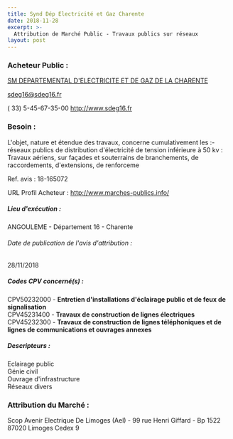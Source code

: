```yaml
---
title: Synd Dép Electricité et Gaz Charente
date: 2018-11-28
excerpt: >-
  Attribution de Marché Public - Travaux publics sur réseaux
layout: post
---
```


### Acheteur Public : 
<a href="/acheteur-137/siren-251600060"> SM DEPARTEMENTAL D'ELECTRICITE ET DE GAZ DE LA CHARENTE</a><br/>



sdeg16@sdeg16.fr

( 33) 5-45-67-35-00
http://www.sdeg16.fr
### Besoin :

L'objet, nature et étendue des travaux, concerne cumulativement les :- réseaux publics de distribution d'électricité de tension inférieure à 50 kv : Travaux aériens, sur façades et souterrains de branchements, de raccordements, d'extensions, de renforceme

Ref. avis : 18-165072

URL Profil Acheteur : http://www.marches-publics.info/

##### Lieu d'exécution :

ANGOULEME - Département 16 - Charente

###### Date de publication de l'avis d'attribution : 
28/11/2018

##### Codes CPV concerné(s) :
CPV50232000 - **Entretien d'installations d'éclairage public et de feux de signalisation** <br/>
CPV45231400 - **Travaux de construction de lignes électriques** <br/>
CPV45232300 - **Travaux de construction de lignes téléphoniques et de lignes de communications et ouvrages annexes** <br/>

##### Descripteurs :
Eclairage public <br/>
Génie civil <br/>
Ouvrage d'infrastructure <br/>
Réseaux divers <br/>

### Attribution du Marché :
Scop Avenir Electrique De Limoges (Ael) - 99 rue Henri Giffard - Bp 1522 87020 Limoges Cedex 9 <br/>
